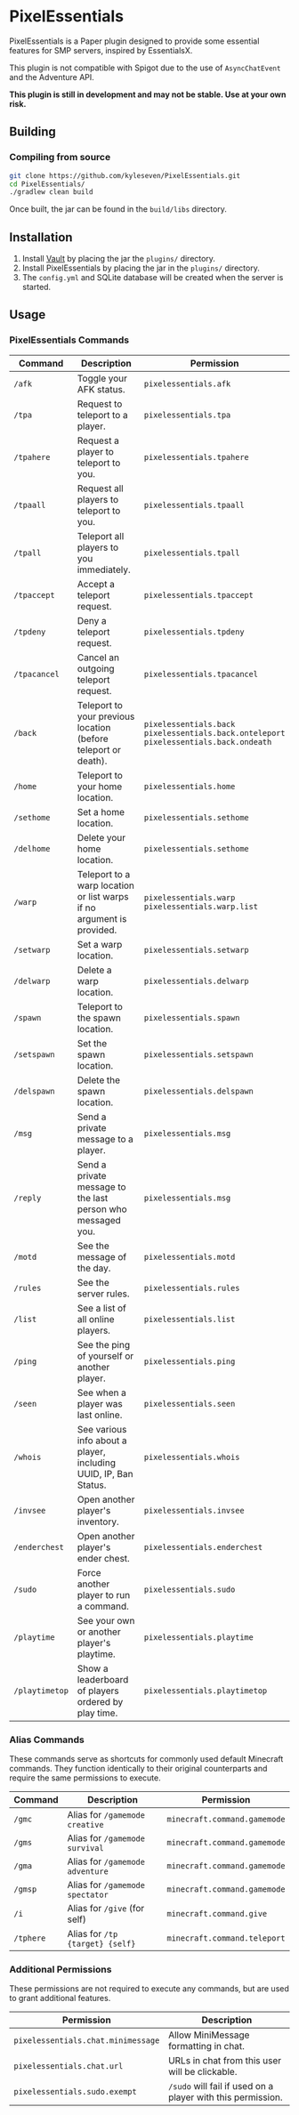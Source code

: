 # PixelEssentials

PixelEssentials is a Paper plugin designed to provide some essential features for SMP servers, inspired by EssentialsX.

This plugin is not compatible with Spigot due to the use of `AsyncChatEvent` and the Adventure API.

**This plugin is still in development and may not be stable. Use at your own risk.**

## Building

### Compiling from source

```bash
git clone https://github.com/kyleseven/PixelEssentials.git
cd PixelEssentials/
./gradlew clean build
```

Once built, the jar can be found in the `build/libs` directory.

## Installation

1. Install [Vault](https://www.spigotmc.org/resources/vault.34315/) by placing the jar the `plugins/` directory.
2. Install PixelEssentials by placing the jar in the `plugins/` directory.
3. The `config.yml` and SQLite database will be created when the server is started.

## Usage

### PixelEssentials Commands

| Command        | Description                                                           | Permission                                                                                      |
|----------------|-----------------------------------------------------------------------|-------------------------------------------------------------------------------------------------|
| `/afk`         | Toggle your AFK status.                                               | `pixelessentials.afk`                                                                           |
| `/tpa`         | Request to teleport to a player.                                      | `pixelessentials.tpa`                                                                           |
| `/tpahere`     | Request a player to teleport to you.                                  | `pixelessentials.tpahere`                                                                       |
| `/tpaall`      | Request all players to teleport to you.                               | `pixelessentials.tpaall`                                                                        |
| `/tpall`       | Teleport all players to you immediately.                              | `pixelessentials.tpall`                                                                         |
| `/tpaccept`    | Accept a teleport request.                                            | `pixelessentials.tpaccept`                                                                      |
| `/tpdeny`      | Deny a teleport request.                                              | `pixelessentials.tpdeny`                                                                        |
| `/tpacancel`   | Cancel an outgoing teleport request.                                  | `pixelessentials.tpacancel`                                                                     |
| `/back`        | Teleport to your previous location (before teleport or death).        | `pixelessentials.back`<br/>`pixelessentials.back.onteleport`<br/>`pixelessentials.back.ondeath` |
| `/home`        | Teleport to your home location.                                       | `pixelessentials.home`                                                                          |
| `/sethome`     | Set a home location.                                                  | `pixelessentials.sethome`                                                                       |
| `/delhome`     | Delete your home location.                                            | `pixelessentials.sethome`                                                                       |
| `/warp`        | Teleport to a warp location or list warps if no argument is provided. | `pixelessentials.warp`<br/>`pixelessentials.warp.list`                                          |
| `/setwarp`     | Set a warp location.                                                  | `pixelessentials.setwarp`                                                                       |
| `/delwarp`     | Delete a warp location.                                               | `pixelessentials.delwarp`                                                                       |
| `/spawn`       | Teleport to the spawn location.                                       | `pixelessentials.spawn`                                                                         |
| `/setspawn`    | Set the spawn location.                                               | `pixelessentials.setspawn`                                                                      |
| `/delspawn`    | Delete the spawn location.                                            | `pixelessentials.delspawn`                                                                      |
| `/msg`         | Send a private message to a player.                                   | `pixelessentials.msg`                                                                           |
| `/reply`       | Send a private message to the last person who messaged you.           | `pixelessentials.msg`                                                                           |
| `/motd`        | See the message of the day.                                           | `pixelessentials.motd`                                                                          |
| `/rules`       | See the server rules.                                                 | `pixelessentials.rules`                                                                         |
| `/list`        | See a list of all online players.                                     | `pixelessentials.list`                                                                          |
| `/ping`        | See the ping of yourself or another player.                           | `pixelessentials.ping`                                                                          |
| `/seen`        | See when a player was last online.                                    | `pixelessentials.seen`                                                                          |
| `/whois`       | See various info about a player, including UUID, IP, Ban Status.      | `pixelessentials.whois`                                                                         |
| `/invsee`      | Open another player's inventory.                                      | `pixelessentials.invsee`                                                                        |
| `/enderchest`  | Open another player's ender chest.                                    | `pixelessentials.enderchest`                                                                    |
| `/sudo`        | Force another player to run a command.                                | `pixelessentials.sudo`                                                                          |
| `/playtime`    | See your own or another player's playtime.                            | `pixelessentials.playtime`                                                                      |
| `/playtimetop` | Show a leaderboard of players ordered by play time.                   | `pixelessentials.playtimetop`                                                                   |

### Alias Commands

These commands serve as shortcuts for commonly used default Minecraft commands.
They function identically to their original counterparts and require the same permissions to execute.

| Command   | Description                     | Permission                   |
|-----------|---------------------------------|------------------------------|
| `/gmc`    | Alias for `/gamemode creative`  | `minecraft.command.gamemode` |
| `/gms`    | Alias for `/gamemode survival`  | `minecraft.command.gamemode` |
| `/gma`    | Alias for `/gamemode adventure` | `minecraft.command.gamemode` |
| `/gmsp`   | Alias for `/gamemode spectator` | `minecraft.command.gamemode` |
| `/i`      | Alias for `/give` (for self)    | `minecraft.command.give`     |
| `/tphere` | Alias for `/tp {target} {self}` | `minecraft.command.teleport` |

### Additional Permissions

These permissions are not required to execute any commands, but are used to grant additional features.

| Permission                         | Description                                                 |
|------------------------------------|-------------------------------------------------------------|
| `pixelessentials.chat.minimessage` | Allow MiniMessage formatting in chat.                       |
| `pixelessentials.chat.url`         | URLs in chat from this user will be clickable.              |
| `pixelessentials.sudo.exempt`      | `/sudo` will fail if used on a player with this permission. |
